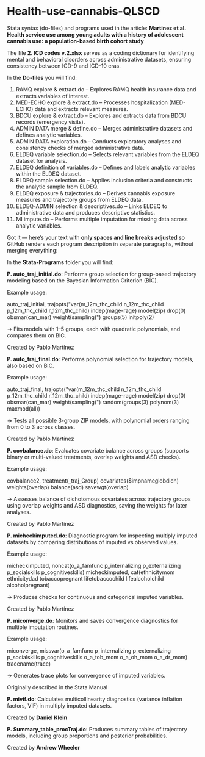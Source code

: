 # Health-use-cannabis-QLSCD

Stata syntax (do-files) and programs used in the article:
**Martinez et al. Health service use among young adults with a history of adolescent cannabis use: a population-based birth cohort study**

The file **2. ICD codes v.2.xlsx** serves as a coding dictionary for identifying mental and behavioral disorders across administrative datasets, ensuring consistency between ICD-9 and ICD-10 eras.

In the **Do-files** you will find:
1. RAMQ explore & extract.do – Explores RAMQ health insurance data and extracts variables of interest.
2. MED-ECHO explore & extract.do – Processes hospitalization (MED-ECHO) data and extracts relevant measures.
3. BDCU explore & extract.do – Explores and extracts data from BDCU records (emergency visits).
4. ADMIN DATA merge & define.do – Merges administrative datasets and defines analytic variables.
5. ADMIN DATA exploration.do – Conducts exploratory analyses and consistency checks of merged administrative data.
6. ELDEQ variable selection.do – Selects relevant variables from the ELDEQ dataset for analysis.
7. ELDEQ definition of variables.do – Defines and labels analytic variables within the ELDEQ dataset.
8. ELDEQ sample selection.do – Applies inclusion criteria and constructs the analytic sample from ELDEQ.
9. ELDEQ exposure & trajectories.do – Derives cannabis exposure measures and trajectory groups from ELDEQ data.
10. ELDEQ-ADMIN selection & descriptives.do – Links ELDEQ to administrative data and produces descriptive statistics.
11. MI impute.do – Performs multiple imputation for missing data across analytic variables.

Got it — here’s your text with **only spaces and line breaks adjusted** so GitHub renders each program description in separate paragraphs, without merging everything:

In the **Stata-Programs** folder you will find:

**P. auto\_traj\_initial.do**:
Performs group selection for group-based trajectory modeling based on the Bayesian Information Criterion (BIC).

Example usage:

auto_traj_initial, trajopts("var(m_12m_thc_child n_12m_thc_child p_12m_thc_child r_12m_thc_child) indep(mage-rage) model(zip) drop(0) obsmar(can_mar) weight(sampling)") groups(5) initpoly(2)

→ Fits models with 1–5 groups, each with quadratic polynomials, and compares them on BIC.

Created by Pablo Martínez

**P. auto\_traj\_final.do**:
Performs polynomial selection for trajectory models, also based on BIC.

Example usage:

auto_traj_final, trajopts("var(m_12m_thc_child n_12m_thc_child p_12m_thc_child r_12m_thc_child) indep(mage-rage) model(zip) drop(0) obsmar(can_mar) weight(sampling)") random(groups(3) polynom(3) maxmod(all))

→ Tests all possible 3-group ZIP models, with polynomial orders ranging from 0 to 3 across classes.

Created by Pablo Martínez

**P. covbalance.do**:
Evaluates covariate balance across groups (supports binary or multi-valued treatments, overlap weights and ASD checks).

Example usage:

covbalance2, treatment(_traj_Group) covariates($impnameglobdich) weights(overlap) balance(asd) savewgt(overlap)

→ Assesses balance of dichotomous covariates across trajectory groups using overlap weights and ASD diagnostics, saving the weights for later analyses.

Created by Pablo Martínez

**P. micheckimputed.do**:
Diagnostic program for inspecting multiply imputed datasets by comparing distributions of imputed vs observed values.

Example usage:

micheckimputed, noncat(o_a_famfunc p_internalizing p_externalizing p_socialskills p_cognitiveskills)
micheckimputed, cat(ethnicitymom ethnicitydad tobaccopregnant lifetobaccochild lifealcoholchild alcoholpregnant)

→ Produces checks for continuous and categorical imputed variables.

Created by Pablo Martínez

**P. miconverge.do**:
Monitors and saves convergence diagnostics for multiple imputation routines.

Example usage:

miconverge, missvar(o_a_famfunc p_internalizing p_externalizing p_socialskills p_cognitiveskills o_a_tob_mom o_a_oh_mom o_a_dr_mom) tracename(trace)

→ Generates trace plots for convergence of imputed variables.

Originally described in the Stata Manual

**P. mivif.do**:
Calculates multicollinearity diagnostics (variance inflation factors, VIF) in multiply imputed datasets.

Created by **Daniel Klein**

**P. Summary\_table\_procTraj.do**:
Produces summary tables of trajectory models, including group proportions and posterior probabilities.

Created by **Andrew Wheeler**
